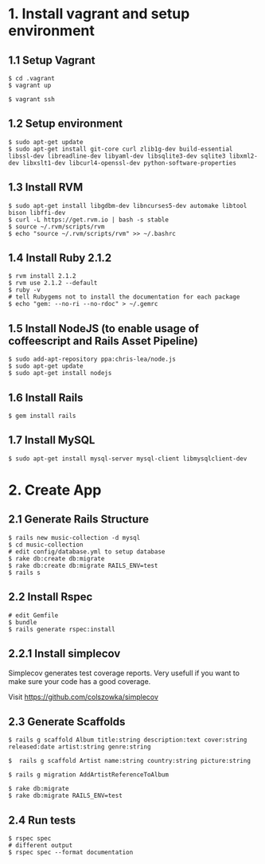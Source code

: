 # 1. Install vagrant and setup environment

## 1.1 Setup Vagrant

    $ cd .vagrant
    $ vagrant up
    
    $ vagrant ssh

## 1.2 Setup environment

    $ sudo apt-get update
    $ sudo apt-get install git-core curl zlib1g-dev build-essential libssl-dev libreadline-dev libyaml-dev libsqlite3-dev sqlite3 libxml2-dev libxslt1-dev libcurl4-openssl-dev python-software-properties

## 1.3 Install RVM

    $ sudo apt-get install libgdbm-dev libncurses5-dev automake libtool bison libffi-dev
    $ curl -L https://get.rvm.io | bash -s stable
    $ source ~/.rvm/scripts/rvm
    $ echo "source ~/.rvm/scripts/rvm" >> ~/.bashrc

## 1.4 Install Ruby 2.1.2

    $ rvm install 2.1.2
    $ rvm use 2.1.2 --default
    $ ruby -v
    # tell Rubygems not to install the documentation for each package
    $ echo "gem: --no-ri --no-rdoc" > ~/.gemrc

## 1.5 Install NodeJS (to enable usage of coffeescript and Rails Asset Pipeline)

    $ sudo add-apt-repository ppa:chris-lea/node.js
    $ sudo apt-get update
    $ sudo apt-get install nodejs

## 1.6 Install Rails

    $ gem install rails

## 1.7 Install MySQL

    $ sudo apt-get install mysql-server mysql-client libmysqlclient-dev

# 2. Create App

## 2.1 Generate Rails Structure

    $ rails new music-collection -d mysql
    $ cd music-collection
    # edit config/database.yml to setup database
    $ rake db:create db:migrate
    $ rake db:create db:migrate RAILS_ENV=test
    $ rails s

## 2.2 Install Rspec

    # edit Gemfile
    $ bundle
    $ rails generate rspec:install

## 2.2.1 Install simplecov

Simplecov generates test coverage reports. Very usefull if you want to make sure your code has a good coverage.

Visit https://github.com/colszowka/simplecov

## 2.3 Generate Scaffolds

    $ rails g scaffold Album title:string description:text cover:string released:date artist:string genre:string

    $  rails g scaffold Artist name:string country:string picture:string

    $ rails g migration AddArtistReferenceToAlbum

    $ rake db:migrate
    $ rake db:migrate RAILS_ENV=test

## 2.4 Run tests

    $ rspec spec
    # different output
    $ rspec spec --format documentation
